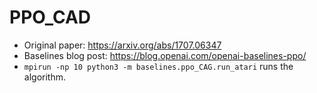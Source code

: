 # PPO_CAD

- Original paper: https://arxiv.org/abs/1707.06347
- Baselines blog post: https://blog.openai.com/openai-baselines-ppo/
- `mpirun -np 10 python3 -m baselines.ppo_CAG.run_atari` runs the algorithm.


